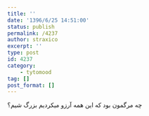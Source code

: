 ```yaml
---
title: ''
date: '1396/6/25 14:51:00'
status: publish
permalink: /4237
author: straxico
excerpt: ''
type: post
id: 4237
category:
    - tytomood
tag: []
post_format: []
---
```

چه مرگمون بود که این همه آرزو میکردیم بزرگ شیم؟